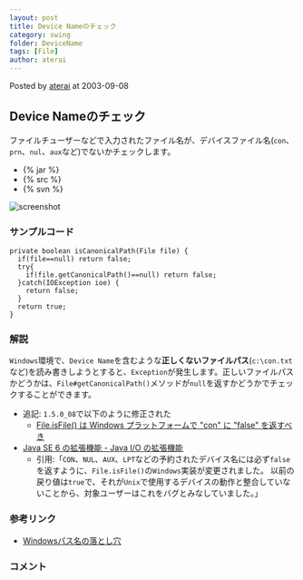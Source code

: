 ```yaml
---
layout: post
title: Device Nameのチェック
category: swing
folder: DeviceName
tags: [File]
author: aterai
---
```


Posted by [aterai](http://terai.xrea.jp/aterai.html) at 2003-09-08

## Device Nameのチェック
ファイルチューザーなどで入力されたファイル名が、デバイスファイル名(`con`、`prn`、`nul`、`aux`など)でないかチェックします。

- {% jar %}
- {% src %}
- {% svn %}

<!-- dummy comment line for breaking list -->

![screenshot](http://lh6.ggpht.com/_9Z4BYR88imo/TQTKz2LmiiI/AAAAAAAAAWk/HOTsKRHPAVo/s800/DeviceName.png)

### サンプルコード
<pre class="prettyprint"><code>private boolean isCanonicalPath(File file) {
  if(file==null) return false;
  try{
    if(file.getCanonicalPath()==null) return false;
  }catch(IOException ioe) {
    return false;
  }
  return true;
}
</code></pre>

### 解説
`Windows`環境で、`Device Name`を含むような**正しくないファイルパス**(`c:\con.txt`など)を読み書きしようとすると、`Exception`が発生します。正しいファイルパスかどうかは、`File#getCanonicalPath()`メソッドが`null`を返すかどうかでチェックすることができます。

- 追記: `1.5.0_08`で以下のように修正された
    - [File.isFile() は Windows プラットフォームで "con" に "false" を返すべき](http://bugs.sun.com/bugdatabase/view_bug.do?bug_id=6176051)
- [Java SE 6 の拡張機能 - Java I/O の拡張機能](http://docs.oracle.com/javase/jp/6/technotes/guides/io/enhancements.html#6)
    - 引用:「`CON`、`NUL`、`AUX`、`LPT`などの予約されたデバイス名には必ず`false`を返すように、`File.isFile()`の`Windows`実装が変更されました。 以前の戻り値は`true`で、それが`Unix`で使用するデバイスの動作と整合していないことから、対象ユーザーはこれをバグとみなしていました。」

<!-- dummy comment line for breaking list -->

### 参考リンク
- [Windowsパス名の落とし穴](http://www.ipa.go.jp/security/awareness/vendor/programming/b08_01_main.html)

<!-- dummy comment line for breaking list -->

### コメント
